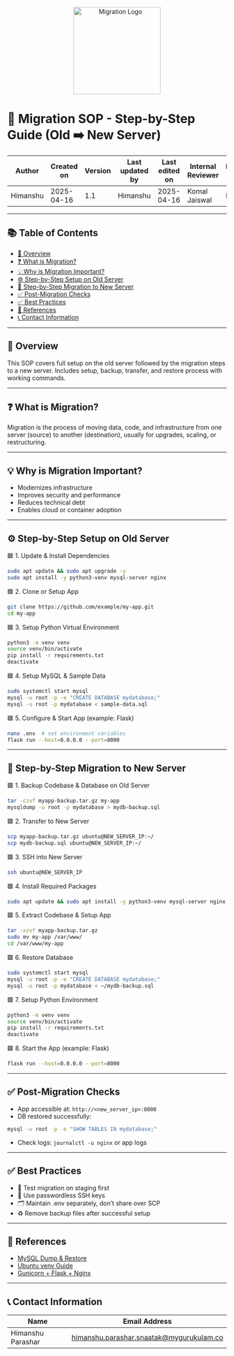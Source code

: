 
<p align="center">
  <img src="https://i.ibb.co/kJpnvYv/migration-logo.png" alt="Migration Logo" width="200"/>
</p>

# 🔄 Migration SOP - Step-by-Step Guide (Old ➡️ New Server)

| Author   | Created on | Version | Last updated by | Last edited on | Internal Reviewer | Reviewer L0 | Reviewer L1 | Reviewer L2 |
|----------|------------|---------|------------------|----------------|-------------------|-------------|-------------|-------------|
| Himanshu | 2025-04-16 | 1.1     | Himanshu         | 2025-04-16     | Komal Jaiswal     | Imran       | Shashi      | Mahesh Kumar |

---

## 📚 Table of Contents

- [📌 Overview](#-overview)
- [❓ What is Migration?](#-what-is-migration)
- [💡 Why is Migration Important?](#-why-is-migration-important)
- [⚙️ Step-by-Step Setup on Old Server](#️-step-by-step-setup-on-old-server)
- [🚚 Step-by-Step Migration to New Server](#-step-by-step-migration-to-new-server)
- [✅ Post-Migration Checks](#-post-migration-checks)
- [✅ Best Practices](#-best-practices)
- [📎 References](#-references)
- [📞 Contact Information](#-contact-information)

---

## 📌 Overview

This SOP covers full setup on the old server followed by the migration steps to a new server. Includes setup, backup, transfer, and restore process with working commands.

---

## ❓ What is Migration?

Migration is the process of moving data, code, and infrastructure from one server (source) to another (destination), usually for upgrades, scaling, or restructuring.

---

## 💡 Why is Migration Important?

- Modernizes infrastructure  
- Improves security and performance  
- Reduces technical debt  
- Enables cloud or container adoption

---

## ⚙️ Step-by-Step Setup on Old Server

🟦 1. Update & Install Dependencies
```bash
sudo apt update && sudo apt upgrade -y
sudo apt install -y python3-venv mysql-server nginx
```

🟦 2. Clone or Setup App
```bash
git clone https://github.com/example/my-app.git
cd my-app
```

🟦 3. Setup Python Virtual Environment
```bash
python3 -m venv venv
source venv/bin/activate
pip install -r requirements.txt
deactivate
```

🟦 4. Setup MySQL & Sample Data
```bash
sudo systemctl start mysql
mysql -u root -p -e "CREATE DATABASE mydatabase;"
mysql -u root -p mydatabase < sample-data.sql
```

🟦 5. Configure & Start App (example: Flask)
```bash
nano .env  # set environment variables
flask run --host=0.0.0.0 --port=8000
```

---

## 🚚 Step-by-Step Migration to New Server

🟩 1. Backup Codebase & Database on Old Server
```bash
tar -czvf myapp-backup.tar.gz my-app
mysqldump -u root -p mydatabase > mydb-backup.sql
```

🟩 2. Transfer to New Server
```bash
scp myapp-backup.tar.gz ubuntu@NEW_SERVER_IP:~/
scp mydb-backup.sql ubuntu@NEW_SERVER_IP:~/
```

🟩 3. SSH into New Server
```bash
ssh ubuntu@NEW_SERVER_IP
```

🟩 4. Install Required Packages
```bash
sudo apt update && sudo apt install -y python3-venv mysql-server nginx
```

🟩 5. Extract Codebase & Setup App
```bash
tar -xzvf myapp-backup.tar.gz
sudo mv my-app /var/www/
cd /var/www/my-app
```

🟩 6. Restore Database
```bash
sudo systemctl start mysql
mysql -u root -p -e "CREATE DATABASE mydatabase;"
mysql -u root -p mydatabase < ~/mydb-backup.sql
```

🟩 7. Setup Python Environment
```bash
python3 -m venv venv
source venv/bin/activate
pip install -r requirements.txt
deactivate
```

🟩 8. Start the App (example: Flask)
```bash
flask run --host=0.0.0.0 --port=8000
```

---

## ✅ Post-Migration Checks

- App accessible at: `http://<new_server_ip>:8000`
- DB restored successfully:
```bash
mysql -u root -p -e "SHOW TABLES IN mydatabase;"
```
- Check logs: `journalctl -u nginx` or app logs

---

## ✅ Best Practices

- 🧪 Test migration on staging first  
- 🔐 Use passwordless SSH keys  
- 🗂️ Maintain .env separately, don’t share over SCP  
- ♻️ Remove backup files after successful setup  

---

## 📎 References

- [MySQL Dump & Restore](https://dev.mysql.com/doc/refman/8.0/en/mysqldump.html)
- [Ubuntu venv Guide](https://docs.python.org/3/library/venv.html)
- [Gunicorn + Flask + Nginx](https://docs.gunicorn.org/en/stable/deploy.html)

---

## 📞 Contact Information

| Name              | Email Address                                   |
|-------------------|--------------------------------------------------|
| Himanshu Parashar | himanshu.parashar.snaatak@mygurukulam.co        |
